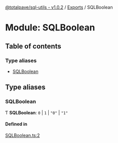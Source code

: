 [@totalpave/sql-utils - v1.0.2](../README.md) / [Exports](../modules.md) / SQLBoolean

# Module: SQLBoolean

## Table of contents

### Type aliases

- [SQLBoolean](SQLBoolean.md#sqlboolean)

## Type aliases

### SQLBoolean

Ƭ **SQLBoolean**: ``0`` \| ``1`` \| ``"0"`` \| ``"1"``

#### Defined in

[SQLBoolean.ts:2](https://github.com/totalpave/sql-utils/blob/6459c65/src/SQLBoolean.ts#L2)
